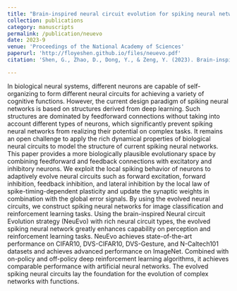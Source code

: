 ```yaml
---
title: "Brain-inspired neural circuit evolution for spiking neural networks"
collection: publications
category: manuscripts
permalink: /publication/neuevo
date: 2023-9
venue: 'Proceedings of the National Academy of Sciences'
paperurl: 'http://floyeshen.github.io/files/neuevo.pdf'
citation: 'Shen, G., Zhao, D., Dong, Y., & Zeng, Y. (2023). Brain-inspired neural circuit evolution for spiking neural networks. Proceedings of the National Academy of Sciences, 120(39), e2218173120. National Acad Sciences.'

---
```


In biological neural systems, different neurons are capable of self-organizing to form different neural circuits for achieving a variety of cognitive functions. However, the current design paradigm of spiking neural networks is based on structures derived from deep learning. Such structures are dominated by feedforward connections without taking into account different types of neurons, which significantly prevent spiking neural networks from realizing their potential on complex tasks. It remains an open challenge to apply the rich dynamical properties of biological neural circuits to model the structure of current spiking neural networks. This paper provides a more biologically plausible evolutionary space by combining feedforward and feedback connections with excitatory and inhibitory neurons. We exploit the local spiking behavior of neurons to adaptively evolve neural circuits such as forward excitation, forward inhibition, feedback inhibition, and lateral inhibition by the local law of spike-timing-dependent plasticity and update the synaptic weights in combination with the global error signals. By using the evolved neural circuits, we construct spiking neural networks for image classification and reinforcement learning tasks. Using the brain-inspired Neural circuit Evolution strategy (NeuEvo) with rich neural circuit types, the evolved spiking neural network greatly enhances capability on perception and reinforcement learning tasks. NeuEvo achieves state-of-the-art performance on CIFAR10, DVS-CIFAR10, DVS-Gesture, and N-Caltech101 datasets and achieves advanced performance on ImageNet. Combined with on-policy and off-policy deep reinforcement learning algorithms, it achieves comparable performance with artificial neural networks. The evolved spiking neural circuits lay the foundation for the evolution of complex networks with functions.